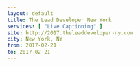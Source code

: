 ```yaml
---
layout: default
title: The Lead Developer New York
services: [ "Live Captioning" ]
site: http://2017.theleaddeveloper-ny.com
city: New York, NY
from: 2017-02-21
to: 2017-02-21
---
```

